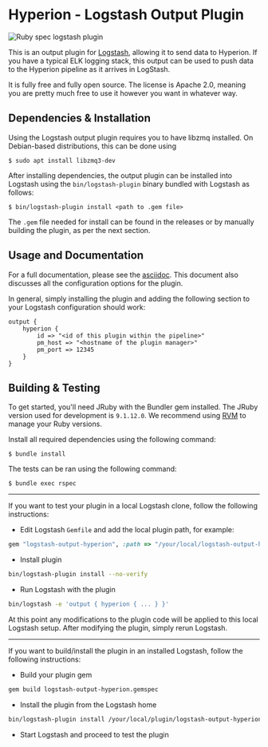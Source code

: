 # Hyperion - Logstash Output Plugin

![Ruby spec logstash plugin](https://github.com/SERG-Delft/monitoring-aware-ides/workflows/Ruby%20spec%20logstash%20plugin/badge.svg)

This is an output plugin for [Logstash](https://github.com/elastic/logstash), allowing it to send data to Hyperion. If you have a typical ELK logging stack, this output can be used to push data to the Hyperion pipeline as it arrives in LogStash.

It is fully free and fully open source. The license is Apache 2.0, meaning you are pretty much free to use it however you want in whatever way.

## Dependencies & Installation

Using the Logstash output plugin requires you to have libzmq installed. On Debian-based distributions, this can be done using

```shell script
$ sudo apt install libzmq3-dev
```

After installing dependencies, the output plugin can be installed into Logstash using the `bin/logstash-plugin` binary bundled with Logstash as follows:

```shell script
$ bin/logstash-plugin install <path to .gem file>
```

The `.gem` file needed for install can be found in the releases or by manually building the plugin, as per the next section.

## Usage and Documentation

For a full documentation, please see the [asciidoc](docs/index.asciidoc). This document also discusses all the configuration options for the plugin.

In general, simply installing the plugin and adding the following section to your Logstash configuration should work:

```
output {
    hyperion {
        id => "<id of this plugin within the pipeline>"
        pm_host => "<hostname of the plugin manager>"
        pm_port => 12345
    }
}
```

## Building & Testing

To get started, you'll need JRuby with the Bundler gem installed. The JRuby version used for development is `9.1.12.0`. We recommend using [RVM](https://rvm.io/) to manage your Ruby versions.

Install all required dependencies using the following command:

```shell script
$ bundle install
```

The tests can be ran using the following command:

```shell script
$ bundle exec rspec
```

---

If you want to test your plugin in a local Logstash clone, follow the following instructions:

- Edit Logstash `Gemfile` and add the local plugin path, for example:
```ruby
gem "logstash-output-hyperion", :path => "/your/local/logstash-output-hyperion"
```

- Install plugin
```sh
bin/logstash-plugin install --no-verify
```

- Run Logstash with the plugin
```sh
bin/logstash -e 'output { hyperion { ... } }'
```

At this point any modifications to the plugin code will be applied to this local Logstash setup. After modifying the plugin, simply rerun Logstash.

---

If you want to build/install the plugin in an installed Logstash, follow the following instructions:

- Build your plugin gem
```sh
gem build logstash-output-hyperion.gemspec
```

- Install the plugin from the Logstash home
```sh
bin/logstash-plugin install /your/local/plugin/logstash-output-hyperion.gem
```

- Start Logstash and proceed to test the plugin
